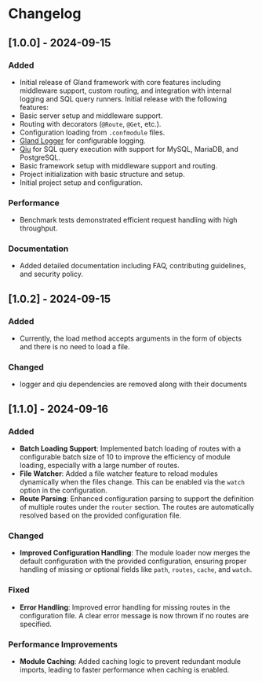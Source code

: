 # Changelog

## [1.0.0] - 2024-09-15

### Added
- Initial release of Gland framework with core features including middleware support, custom routing, and integration with internal logging and SQL query runners.
Initial release with the following features:
- Basic server setup and middleware support.
- Routing with decorators (`@Route`, `@Get`, etc.).
- Configuration loading from `.confmodule` files.
- [Gland Logger](https://github.com/medishen/gland-logger) for configurable logging.
- [Qiu](https://github.com/medishen/gland-qiu) for SQL query execution with support for MySQL, MariaDB, and PostgreSQL.
- Basic framework setup with middleware support and routing.
- Project initialization with basic structure and setup.
- Initial project setup and configuration.

### Performance
- Benchmark tests demonstrated efficient request handling with high throughput.

### Documentation
- Added detailed documentation including FAQ, contributing guidelines, and security policy.

## [1.0.2] - 2024-09-15

### Added
- Currently, the load method accepts arguments in the form of objects and there is no need to load a file.

### Changed
- logger and qiu dependencies are removed along with their documents

## [1.1.0] - 2024-09-16

### Added
- **Batch Loading Support**: Implemented batch loading of routes with a configurable batch size of 10 to improve the efficiency of module loading, especially with a large number of routes.
- **File Watcher**: Added a file watcher feature to reload modules dynamically when the files change. This can be enabled via the `watch` option in the configuration.
- **Route Parsing**: Enhanced configuration parsing to support the definition of multiple routes under the `router` section. The routes are automatically resolved based on the provided configuration file.
  
### Changed
- **Improved Configuration Handling**: The module loader now merges the default configuration with the provided configuration, ensuring proper handling of missing or optional fields like `path`, `routes`, `cache`, and `watch`.
  
### Fixed
- **Error Handling**: Improved error handling for missing routes in the configuration file. A clear error message is now thrown if no routes are specified.
  
### Performance Improvements
- **Module Caching**: Added caching logic to prevent redundant module imports, leading to faster performance when caching is enabled.